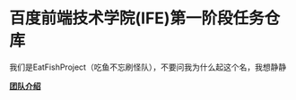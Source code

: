 # 百度前端技术学院(IFE)第一阶段任务仓库

我们是EatFishProject（吃鱼不忘刷怪队），不要问我为什么起这个名，我想静静

**[团队介绍](http://eatfishproject.github.io/Firststage/task3/threeCol.html)**

